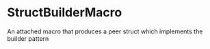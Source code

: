 # StructBuilderMacro
An attached macro that produces a peer struct which implements the builder pattern
